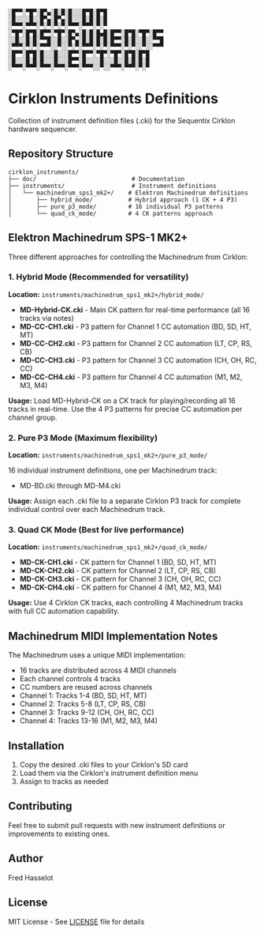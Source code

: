 ```
░█▀▀░▀█▀░█▀▄░█░█░█░░░█▀█░█▀█
░█░░░░█░░█▀▄░█▀▄░█░░░█░█░█░█
░▀▀▀░▀▀▀░▀░▀░▀░▀░▀▀▀░▀▀▀░▀░▀
░▀█▀░█▀█░█▀▀░▀█▀░█▀▄░█░█░█▄█░█▀▀░█▀█░▀█▀░█▀▀
░░█░░█░█░▀▀█░░█░░█▀▄░█░█░█░█░█▀▀░█░█░░█░░▀▀█
░▀▀▀░▀░▀░▀▀▀░░▀░░▀░▀░▀▀▀░▀░▀░▀▀▀░▀░▀░░▀░░▀▀▀
░█▀▀░█▀█░█░░░█░░░█▀▀░█▀▀░▀█▀░▀█▀░█▀█░█▀█
░█░░░█░█░█░░░█░░░█▀▀░█░░░░█░░░█░░█░█░█░█
░▀▀▀░▀▀▀░▀▀▀░▀▀▀░▀▀▀░▀▀▀░░▀░░▀▀▀░▀▀▀░▀░▀
```

# Cirklon Instruments Definitions

Collection of instrument definition files (.cki) for the Sequentix Cirklon hardware sequencer.

## Repository Structure

```
cirklon_instruments/
├── doc/                           # Documentation
├── instruments/                   # Instrument definitions
│   └── machinedrum_sps1_mk2+/    # Elektron Machinedrum definitions
│       ├── hybrid_mode/          # Hybrid approach (1 CK + 4 P3)
│       ├── pure_p3_mode/         # 16 individual P3 patterns
│       └── quad_ck_mode/         # 4 CK patterns approach
```

## Elektron Machinedrum SPS-1 MK2+

Three different approaches for controlling the Machinedrum from Cirklon:

### 1. Hybrid Mode (Recommended for versatility)
**Location:** `instruments/machinedrum_sps1_mk2+/hybrid_mode/`

- **MD-Hybrid-CK.cki** - Main CK pattern for real-time performance (all 16 tracks via notes)
- **MD-CC-CH1.cki** - P3 pattern for Channel 1 CC automation (BD, SD, HT, MT)
- **MD-CC-CH2.cki** - P3 pattern for Channel 2 CC automation (LT, CP, RS, CB)
- **MD-CC-CH3.cki** - P3 pattern for Channel 3 CC automation (CH, OH, RC, CC)
- **MD-CC-CH4.cki** - P3 pattern for Channel 4 CC automation (M1, M2, M3, M4)

**Usage:** Load MD-Hybrid-CK on a CK track for playing/recording all 16 tracks in real-time. Use the 4 P3 patterns for precise CC automation per channel group.

### 2. Pure P3 Mode (Maximum flexibility)
**Location:** `instruments/machinedrum_sps1_mk2+/pure_p3_mode/`

16 individual instrument definitions, one per Machinedrum track:
- MD-BD.cki through MD-M4.cki

**Usage:** Assign each .cki file to a separate Cirklon P3 track for complete individual control over each Machinedrum track.

### 3. Quad CK Mode (Best for live performance)
**Location:** `instruments/machinedrum_sps1_mk2+/quad_ck_mode/`

- **MD-CK-CH1.cki** - CK pattern for Channel 1 (BD, SD, HT, MT)
- **MD-CK-CH2.cki** - CK pattern for Channel 2 (LT, CP, RS, CB)
- **MD-CK-CH3.cki** - CK pattern for Channel 3 (CH, OH, RC, CC)
- **MD-CK-CH4.cki** - CK pattern for Channel 4 (M1, M2, M3, M4)

**Usage:** Use 4 Cirklon CK tracks, each controlling 4 Machinedrum tracks with full CC automation capability.

## Machinedrum MIDI Implementation Notes

The Machinedrum uses a unique MIDI implementation:
- 16 tracks are distributed across 4 MIDI channels
- Each channel controls 4 tracks
- CC numbers are reused across channels
- Channel 1: Tracks 1-4 (BD, SD, HT, MT)
- Channel 2: Tracks 5-8 (LT, CP, RS, CB)
- Channel 3: Tracks 9-12 (CH, OH, RC, CC)
- Channel 4: Tracks 13-16 (M1, M2, M3, M4)

## Installation

1. Copy the desired .cki files to your Cirklon's SD card
2. Load them via the Cirklon's instrument definition menu
3. Assign to tracks as needed

## Contributing

Feel free to submit pull requests with new instrument definitions or improvements to existing ones.

## Author

Fred Hasselot

## License

MIT License - See [LICENSE](LICENSE) file for details